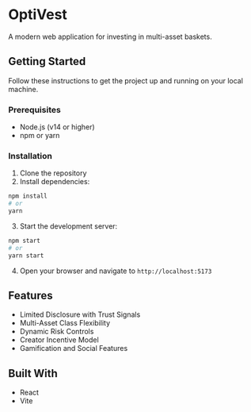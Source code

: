 # OptiVest

A modern web application for investing in multi-asset baskets.

## Getting Started

Follow these instructions to get the project up and running on your local machine.

### Prerequisites

- Node.js (v14 or higher)
- npm or yarn

### Installation

1. Clone the repository
2. Install dependencies:

```bash
npm install
# or
yarn
```

3. Start the development server:

```bash
npm start
# or
yarn start
```

4. Open your browser and navigate to `http://localhost:5173`

## Features

- Limited Disclosure with Trust Signals
- Multi-Asset Class Flexibility
- Dynamic Risk Controls
- Creator Incentive Model
- Gamification and Social Features

## Built With

- React
- Vite 